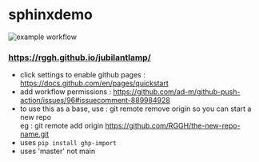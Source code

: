 # sphinxdemo

![example workflow](https://github.com/RGGH/ghp2/actions/workflows/sphinx.yml/badge.svg)

### https://rggh.github.io/jubilantlamp/

- click settings to enable github pages : https://docs.github.com/en/pages/quickstart
- add workflow permissions : https://github.com/ad-m/github-push-action/issues/96#issuecomment-889984928
- to use this as a base, use : git remote remove origin so you can start a new repo<br>
  eg : git remote add origin https://github.com/RGGH/the-new-repo-name.git
- uses `pip install ghp-import`
- uses 'master' not main
